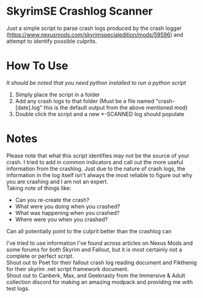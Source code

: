 # SkyrimSE Crashlog Scanner
Just a simple script to parse crash logs produced by the crash logger (https://www.nexusmods.com/skyrimspecialedition/mods/59596) and attempt to identify possible culprits.

# How To Use
_It should be noted that you need python installed to run a python script_
1. Simply place the script in a folder
2. Add any crash logs to that folder (Must be a file named "crash-[date].log" this is the default output from the above mentioned mod)
3. Double click the script and a new *-SCANNED log should populate

# Notes
Please note that what this script identifies may not be the source of your crash. I tried to add in common indicators and call out the more useful information from the crashlog. Just due to the nature of crash logs, the information in the log itself isn't always the most reliable to figure out why you are crashing and I am not an expert.  
Taking note of things like: 
* Can you re-create the crash?
* What were you doing when you crashed?
* What was happening when you crashed?
* Where were you when you crashed?  

Can all potentially point to the culprit better than the crashlog can

I've tried to use information I've found across articles on Nexus Mods and some forums for both Skyrim and Fallout, but it is most certainly not a complete or perfect script.  
Shout out to Poet for their fallout crash log reading document and Fikthenig for their skyrim .net script framework document.  
Shout out to Canberk, Max, and Geeknasty from the Immersive & Adult collection discord for making an amazing modpack and providing me with test logs.
